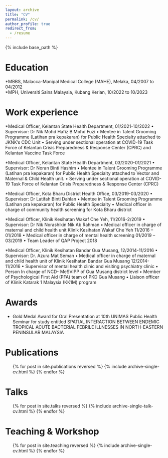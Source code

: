 ```yaml
---
layout: archive
title: "CV"
permalink: /cv/
author_profile: true
redirect_from:
  - /resume
---
```


{% include base_path %}

Education
======
*MBBS, Malacca-Manipal Medical College (MAHE), Melaka, 04/2007 to 04/2012  
*MPH, Universiti Sains Malaysia, Kubang Kerian, 10/2022 to 10/2023


Work experience
======
*Medical Officer, Kelantan State Health Department, 01/2021-10/2022
• Supervisor: Dr Nik Mohd Hafiz B Mohd Fuzi
•	Mentee in Talent Grooming Programme (Latihan pra kepakaran) for Public Health Specialty attached to JKNK’s CDC Unit
•	Serving under sectional operation at COVID-19 Task Force of Kelantan Crisis Preparedness & Response Center (CPRC) and Kelantan Vaccine Task Force

*Medical Officer, Kelantan State Health Department, 03/2020-01/2021
• Supervisor: Dr Noran Binti Hashim
•	Mentee in Talent Grooming Programme (Latihan pra kepakaran) for Public Health Specialty attached to Vector and Maternal & Child Health unit.
•	Serving under sectional operation at COVID-19 Task Force of Kelantan Crisis Preparedness & Response Center (CPRC)

*Medical Officer, Kota Bharu District Health Office, 03/2019-03/2020
• Supervisor: Dr Latifah Binti Dahlan 
•	Mentee in Talent Grooming Programme (Latihan pra kepakaran) for Public Health Specialty 
•	Medical officer in charge of community health screening for Kota Bharu district 
 
*Medical Officer, Klinik Kesihatan Wakaf Che Yeh, 11/2016-2/2019
• Supervisor: Dr Nik Norashikin Nik Ab Rahman 
•	Medical officer in charge of maternal and child health unit Klinik Kesihatan Wakaf Che Yeh 11/2016 – 01/2018 
•	Medical officer in charge of mental health screening 01/2019 – 03/2019
•	Team Leader of QAP Project 2018

*Medical Officer, Klinik Kesihatan Bandar Gua Musang, 12/2014-11/2016
• Supervisor:  Dr. Azura Mat Seman 
•	Medical officer in charge of maternal and child health unit of Klinik Kesihatan Bandar Gua Musang 12/2014-11/2016 
•	Supervisor of mental health clinic and visiting psychiatry clinic 
•	Person In charge of NCD- MeSVIPP of Gua Musang district level 
•	Member of Psychological First Aid (PFA) team of PKD Gua Musang 
•	Liaison officer of Klinik  Katarak 1 Malaysia (KK1M) program 

  
Awards
======
* Gold Medal Award for Oral Presentation at 10th UNIMAS Public Health Seminar for study entitled SPATIAL INTERACTION BETWEEN ENDEMIC TROPICAL ACUTE BACTERIAL FEBRILE ILLNESSES IN NORTH-EASTERN PENINSULAR MALAYSIA


Publications
======
  <ul>{% for post in site.publications reversed %}
    {% include archive-single-cv.html %}
  {% endfor %}</ul>
  
Talks
======
  <ul>{% for post in site.talks reversed %}
    {% include archive-single-talk-cv.html  %}
  {% endfor %}</ul>
  
Teaching & Workshop
======
  <ul>{% for post in site.teaching reversed %}
    {% include archive-single-cv.html %}
  {% endfor %}</ul>
  
